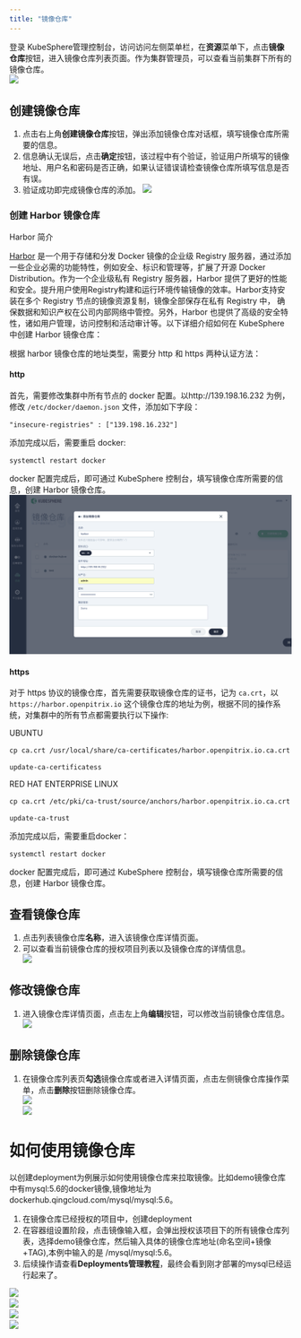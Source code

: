 ```yaml
---
title: "镜像仓库"
---
```



登录 KubeSphere管理控制台，访问访问左侧菜单栏，在**资源**菜单下，点击**镜像仓库**按钮，进入镜像仓库列表页面。作为集群管理员，可以查看当前集群下所有的镜像仓库。  
![](/image_registires_list.png) 

## 创建镜像仓库
1. 点击右上角**创建镜像仓库**按钮，弹出添加镜像仓库对话框，填写镜像仓库所需要的信息。  
1. 信息确认无误后，点击**确定**按钮，该过程中有个验证，验证用户所填写的镜像地址、用户名和密码是否正确，如果认证错误请检查镜像仓库所填写信息是否有误。
1. 验证成功即完成镜像仓库的添加。
![](/image_registries_create.png) 

### 创建 Harbor 镜像仓库

Harbor 简介

[Harbor](http://vmware.github.io/harbor/) 是一个用于存储和分发 Docker 镜像的企业级 Registry 服务器，通过添加一些企业必需的功能特性，例如安全、标识和管理等，扩展了开源 Docker Distribution。作为一个企业级私有 Registry 服务器，Harbor 提供了更好的性能和安全。提升用户使用Registry构建和运行环境传输镜像的效率。Harbor支持安装在多个 Registry 节点的镜像资源复制，镜像全部保存在私有 Registry 中， 确保数据和知识产权在公司内部网络中管控。另外，Harbor 也提供了高级的安全特性，诸如用户管理，访问控制和活动审计等。以下详细介绍如何在 KubeSphere 中创建 Harbor 镜像仓库： 

根据 harbor 镜像仓库的地址类型，需要分 http 和 https 两种认证方法：

#### http
首先，需要修改集群中所有节点的 docker 配置。以http://139.198.16.232 为例，修改 `/etc/docker/daemon.json` 文件，添加如下字段：

```
"insecure-registries" : ["139.198.16.232"]
```
添加完成以后，需要重启 docker:

```
systemctl restart docker
```
docker 配置完成后，即可通过 KubeSphere 控制台，填写镜像仓库所需要的信息，创建 Harbor 镜像仓库。
![](images/uc_createhub1.png)

#### https
对于 https 协议的镜像仓库，首先需要获取镜像仓库的证书，记为 `ca.crt`，以 `https://harbor.openpitrix.io` 这个镜像仓库的地址为例，根据不同的操作系统，对集群中的所有节点都需要执行以下操作:

UBUNTU

```
cp ca.crt /usr/local/share/ca-certificates/harbor.openpitrix.io.ca.crt
```
```
update-ca-certificatess
```
RED HAT ENTERPRISE LINUX

```
cp ca.crt /etc/pki/ca-trust/source/anchors/harbor.openpitrix.io.ca.crt
```
```
update-ca-trust
```

添加完成以后，需要重启docker：
```
systemctl restart docker
```

docker 配置完成后，即可通过 KubeSphere 控制台，填写镜像仓库所需要的信息，创建 Harbor 镜像仓库。



## 查看镜像仓库
1. 点击列表镜像仓库**名称**，进入该镜像仓库详情页面。  
1. 可以查看当前镜像仓库的授权项目列表以及镜像仓库的详情信息。  
![](/image_registries_detail.png) 


## 修改镜像仓库
1.  进入镜像仓库详情页面，点击左上角**编辑**按钮，可以修改当前镜像仓库信息。  
![](/image_registries_alter.png)


## 删除镜像仓库
1. 在镜像仓库列表页**勾选**镜像仓库或者进入详情页面，点击左侧镜像仓库操作菜单，点击**删除**按钮删除镜像仓库。  
![](/image_registries_del.png)  
![](/image_registries_delet.png)


# 如何使用镜像仓库

以创建deployment为例展示如何使用镜像仓库来拉取镜像。比如demo镜像仓库中有mysql:5.6的docker镜像,镜像地址为dockerhub.qingcloud.com/mysql/mysql:5.6。

1.  在镜像仓库已经授权的项目中，创建deployment
1.  在容器组设置阶段，点击镜像输入框，会弹出授权该项目下的所有镜像仓库列表，选择demo镜像仓库，然后输入具体的镜像仓库地址(命名空间+镜像+TAG),本例中输入的是 /mysql/mysql:5.6。
1.  后续操作请查看**Deployments管理教程**，最终会看到刚才部署的mysql已经运行起来了。  
   
![](/reg_demo_create.png)  
![](/reg_demo_create_registries_list.png)  
![](/reg_demo_create_container.png)  
![](/reg_demo_create_done.png) 
